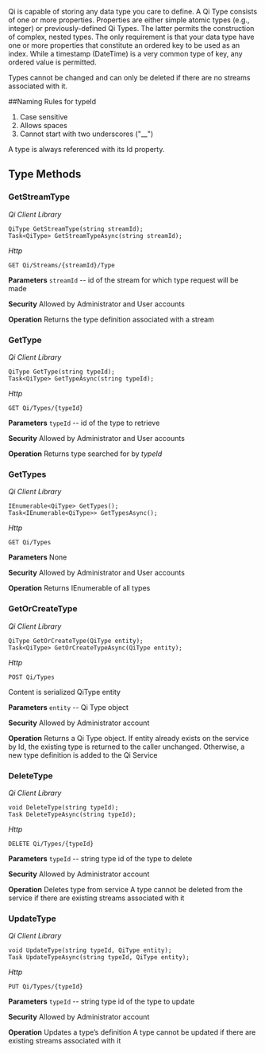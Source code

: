 Qi is capable of storing any data type you care to define. A Qi Type consists of one or more properties. Properties are either simple atomic types (e.g., integer) or previously-defined Qi Types. The latter permits the construction of complex, nested types. The only requirement is that your data type have one or more properties that constitute an ordered key to be used as an index. While a timestamp (DateTime) is a very common type of key, any ordered value is permitted. 

Types cannot be changed and can only be deleted if there are no streams associated with it.

##Naming Rules for typeId
1.	Case sensitive
2.	Allows spaces
3.	Cannot start with two underscores ("__")

A type is always referenced with its Id property.

## Type Methods

### GetStreamType
*_Qi Client Library_*
```
QiType GetStreamType(string streamId);
Task<QiType> GetStreamTypeAsync(string streamId);
```

*_Http_*
```
GET Qi/Streams/{streamId}/Type
```

**Parameters**
`streamId` -- id of the stream for which type request will be made

**Security**
Allowed by Administrator and User accounts

**Operation**
Returns the type definition associated with a stream

### GetType
*_Qi Client Library_*
```
QiType GetType(string typeId);
Task<QiType> GetTypeAsync(string typeId);
```
*_Http_*
```
GET Qi/Types/{typeId}
```

**Parameters**
`typeId` -- id of the type to retrieve

**Security**
Allowed by Administrator and User accounts

**Operation**
Returns type searched for by *typeId*

### GetTypes
*_Qi Client Library_*
```
IEnumerable<QiType> GetTypes();
Task<IEnumerable<QiType>> GetTypesAsync();
```

*_Http_*
```
GET Qi/Types
```

**Parameters**
None

**Security**
Allowed by Administrator and User accounts

**Operation**
Returns IEnumerable of all types

### GetOrCreateType
*_Qi Client Library_*
```
QiType GetOrCreateType(QiType entity);
Task<QiType> GetOrCreateTypeAsync(QiType entity);
```

*_Http_*
```
POST Qi/Types
```
Content is serialized QiType entity

**Parameters**
`entity` -- Qi Type object

**Security**
Allowed by Administrator account

**Operation**
Returns a Qi Type object.
If entity already exists on the service by Id, the existing type is returned to the caller unchanged. Otherwise, a new type definition is added to the Qi Service

### DeleteType
*_Qi Client Library_*
```
void DeleteType(string typeId);
Task DeleteTypeAsync(string typeId);
```

*_Http_*
```
DELETE Qi/Types/{typeId}
```

**Parameters**
`typeId` -- string type id of the type to delete

**Security**
Allowed by Administrator account

**Operation**
Deletes type from service
A type cannot be deleted from the service if there are existing streams associated with it

### UpdateType
*_Qi Client Library_*
```
void UpdateType(string typeId, QiType entity);
Task UpdateTypeAsync(string typeId, QiType entity);
```

*_Http_*
```
PUT Qi/Types/{typeId}
```

**Parameters**
`typeId` -- string type id of the type to update

**Security**
Allowed by Administrator account

**Operation**
Updates a type’s definition
A type cannot be updated if there are existing streams associated with it
